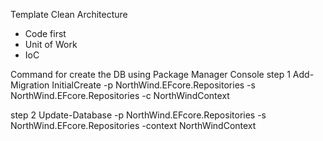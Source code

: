 Template Clean Architecture
* Code first
* Unit of Work
* IoC

Command for create the DB using Package Manager Console
step 1
Add-Migration InitialCreate -p NorthWind.EFcore.Repositories -s NorthWind.EFcore.Repositories -c NorthWindContext

step 2
Update-Database -p NorthWind.EFcore.Repositories -s NorthWind.EFcore.Repositories -context NorthWindContext
